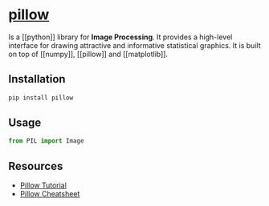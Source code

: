 # [pillow](https://python-pillow.org/)

Is a [[python]] library for **Image Processing**. It provides a high-level interface for drawing attractive and informative statistical graphics. It is built on top of [[numpy]], [[pillow]] and [[matplotlib]].

## Installation

```bash
pip install pillow
```

## Usage

```python
from PIL import Image
```

## Resources
- [Pillow Tutorial](https://pillow.readthedocs.io/en/stable/handbook/tutorial.html)
- [Pillow Cheatsheet](https://pillow.readthedocs.io/en/stable/reference/Image.html)
